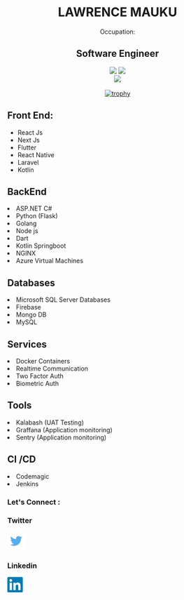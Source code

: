 
<h1 align="center" >LAWRENCE MAUKU</h1></h1>
<div align="center">Occupation: 
  <h2>Software Engineer</h2> 
  
  <!--
[![My GitHub Stats](https://github-readme-stats.vercel.app/api/?username=lawrencemauku&count_private=true&theme=tokyonight&showicons=true)]()
[![My GitHub Language Stats](https://github-readme-stats.vercel.app/api/top-langs/?username=lawrencemauku&langs_count=5&theme=tokyonight)]()
-->

![](https://github-readme-stats.vercel.app/api?username=lawrencemauku&theme=light&hide_border=false&include_all_commits=true&count_private=true)
![](https://github-readme-streak-stats.herokuapp.com/?user=lawrencemauku&theme=light&hide_border=false)<br/>
<img src="https://github-readme-stats.vercel.app/api/top-langs/?username=ryo-ma&layout=compact" />

  [![trophy](https://github-profile-trophy.vercel.app/?username=dirambora&margin-w=8)](https://github.com/ryo-ma/github-profile-trophy)
  
</div>

  ## Front End:
<ul>
  <li>React Js</li>
   <li>Next Js</li>
   <li>Flutter</li>
   <li>React Native</li>
   <li>Laravel</li>
   <li>Kotlin</li>
</ul>


  ## BackEnd
   <li>ASP.NET C#</li>
   <li>Python (Flask)</li>
   <li>Golang</li>
   <li>Node js</li>
   <li>Dart</li>
   <li>Kotlin Springboot</li>
   <li>NGINX</li>
   <li>Azure Virtual Machines</li>
   

  ## Databases
   <li>Microsoft SQL Server Databases</li>
   <li>Firebase</li>
   <li>Mongo DB</li>
   <li>MySQL</li>
   
   
  ## Services
   <li>Docker Containers</li>
   <li>Realtime Communication</li>
   <li>Two Factor Auth</li>
   <li>Biometric Auth</li>
   
  
  ## Tools
   <li>Kalabash (UAT Testing)</li>
   <li>Graffana (Application monitoring)</li>
   <li>Sentry (Application monitoring)</li>
   
  
  ## CI /CD
   <li>Codemagic</li>
   <li>Jenkins</li>
  

### Let's Connect :

### Twitter
[<img width="40px" src="twitter.png" />](https://www.twitter.com/lawrencemauku)

### Linkedin
[<img width="40px" src="linkedin.png" />](https://www.linkedin.com/in/lawrence-mauku-a34a0bb4/)

<!-- <img src="https://profile-counter.glitch.me/lawrencemauku/count.svg" /> -->

